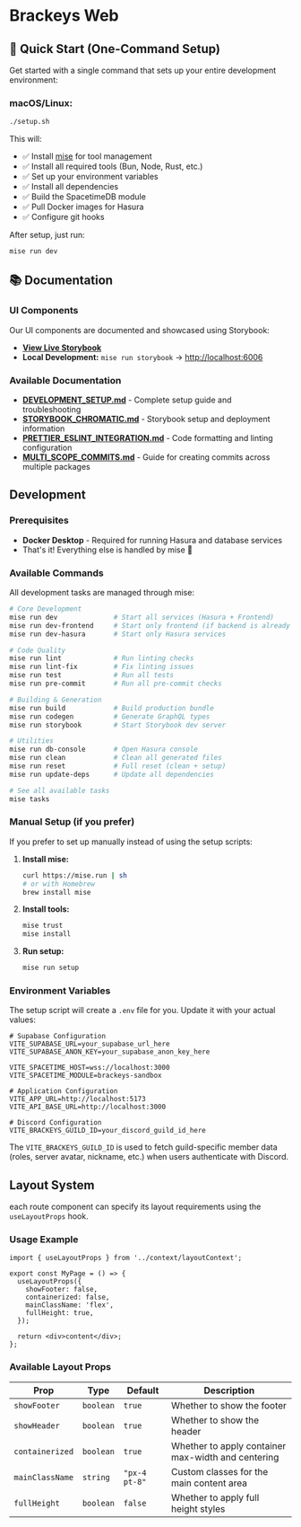 # Brackeys Web

## 🚀 Quick Start (One-Command Setup)

Get started with a single command that sets up your entire development environment:

### macOS/Linux:

```bash
./setup.sh
```

This will:

- ✅ Install [mise](https://mise.jdx.dev/) for tool management
- ✅ Install all required tools (Bun, Node, Rust, etc.)
- ✅ Set up your environment variables
- ✅ Install all dependencies
- ✅ Build the SpacetimeDB module
- ✅ Pull Docker images for Hasura
- ✅ Configure git hooks

After setup, just run:

```bash
mise run dev
```

## 📚 Documentation

### UI Components

Our UI components are documented and showcased using Storybook:

- **[View Live Storybook](https://brackeyscommunity.github.io/brackeys.community/)**
- **Local Development:** `mise run storybook` → [http://localhost:6006](http://localhost:6006)

### Available Documentation

- **[DEVELOPMENT_SETUP.md](./docs/DEVELOPMENT_SETUP.md)** - Complete setup guide and troubleshooting
- **[STORYBOOK_CHROMATIC.md](./docs/STORYBOOK_CHROMATIC.md)** - Storybook setup and deployment information
- **[PRETTIER_ESLINT_INTEGRATION.md](./docs/PRETTIER_ESLINT_INTEGRATION.md)** - Code formatting and linting configuration
- **[MULTI_SCOPE_COMMITS.md](./docs/MULTI_SCOPE_COMMITS.md)** - Guide for creating commits across multiple packages

## Development

### Prerequisites

- **Docker Desktop** - Required for running Hasura and database services
- That's it! Everything else is handled by mise 🎉

### Available Commands

All development tasks are managed through mise:

```bash
# Core Development
mise run dev              # Start all services (Hasura + Frontend)
mise run dev-frontend     # Start only frontend (if backend is already running)
mise run dev-hasura       # Start only Hasura services

# Code Quality
mise run lint             # Run linting checks
mise run lint-fix         # Fix linting issues
mise run test             # Run all tests
mise run pre-commit       # Run all pre-commit checks

# Building & Generation
mise run build            # Build production bundle
mise run codegen          # Generate GraphQL types
mise run storybook        # Start Storybook dev server

# Utilities
mise run db-console       # Open Hasura console
mise run clean            # Clean all generated files
mise run reset            # Full reset (clean + setup)
mise run update-deps      # Update all dependencies

# See all available tasks
mise tasks
```

### Manual Setup (if you prefer)

If you prefer to set up manually instead of using the setup scripts:

1. **Install mise:**

   ```bash
   curl https://mise.run | sh
   # or with Homebrew
   brew install mise
   ```

2. **Install tools:**

   ```bash
   mise trust
   mise install
   ```

3. **Run setup:**
   ```bash
   mise run setup
   ```

### Environment Variables

The setup script will create a `.env` file for you. Update it with your actual values:

```env
# Supabase Configuration
VITE_SUPABASE_URL=your_supabase_url_here
VITE_SUPABASE_ANON_KEY=your_supabase_anon_key_here

VITE_SPACETIME_HOST=wss://localhost:3000
VITE_SPACETIME_MODULE=brackeys-sandbox

# Application Configuration
VITE_APP_URL=http://localhost:5173
VITE_API_BASE_URL=http://localhost:3000

# Discord Configuration
VITE_BRACKEYS_GUILD_ID=your_discord_guild_id_here
```

The `VITE_BRACKEYS_GUILD_ID` is used to fetch guild-specific member data (roles, server avatar, nickname, etc.) when users authenticate with Discord.

## Layout System

each route component can specify its layout requirements using the `useLayoutProps` hook.

### Usage Example

```tsx
import { useLayoutProps } from '../context/layoutContext';

export const MyPage = () => {
  useLayoutProps({
    showFooter: false,
    containerized: false,
    mainClassName: 'flex',
    fullHeight: true,
  });

  return <div>content</div>;
};
```

### Available Layout Props

| Prop            | Type      | Default       | Description                                        |
| --------------- | --------- | ------------- | -------------------------------------------------- |
| `showFooter`    | `boolean` | `true`        | Whether to show the footer                         |
| `showHeader`    | `boolean` | `true`        | Whether to show the header                         |
| `containerized` | `boolean` | `true`        | Whether to apply container max-width and centering |
| `mainClassName` | `string`  | `"px-4 pt-8"` | Custom classes for the main content area           |
| `fullHeight`    | `boolean` | `false`       | Whether to apply full height styles                |
